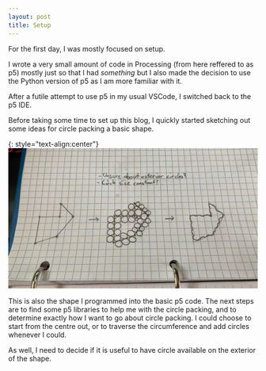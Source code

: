 ```yaml
---
layout: post
title: Setup
---
```


For the first day, I was mostly focused on setup.

I wrote a very small amount of code in Processing (from here reffered to as p5) mostly just so that I had *something* but I also made the decision to use the Python version of p5 as I am more familiar with it.

After a futile attempt to use p5 in my usual VSCode, I switched back to the p5 IDE.

Before taking some time to set up this blog, I quickly started sketching out some ideas for circle packing a basic shape.

{: style="text-align:center"}
![A sketch showing the progression of a polygon being covered in circles and then having a line drawn aorund it.](/_assets/05-03/InitialSketch.jpeg)

This is also the shape I programmed into the basic p5 code. The next steps are to find some p5 libraries to help me with the circle packing, and to determine exactly how I want to go about circle packing. I could choose to start from the centre out, or to traverse the circumference and add circles whenever I could.

As well, I need to decide if it is useful to have circle available on the exterior of the shape.
